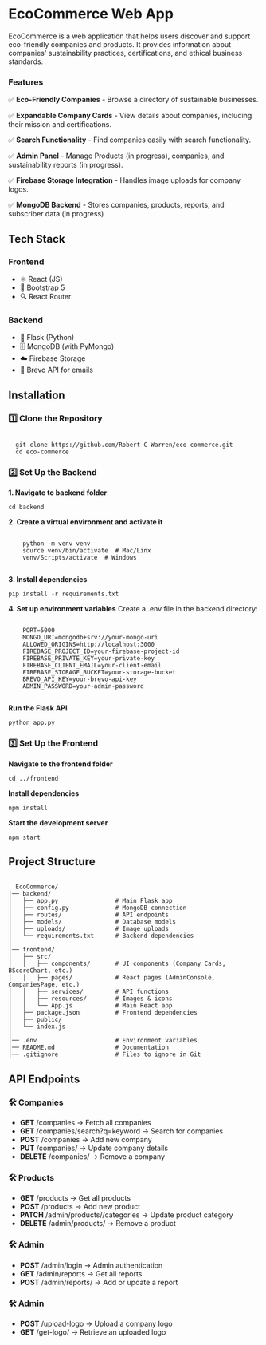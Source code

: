 <h1>EcoCommerce Web App</h1>
<p>
  EcoCommerce is a web application that helps users discover and support eco-friendly companies and products.
  It provides information about companies' sustainability practices, certifications, and ethical business standards.
</p>

<h3>Features</h3>
<p>✅ <strong>Eco-Friendly Companies</strong> - Browse a directory of sustainable businesses.</p>
<p>✅ <strong>Expandable Company Cards</strong> - View details about companies, including their mission and certifications.</p>
<p>✅ <strong>Search Functionality</strong> - Find companies easily with search functionality.</p>
<p>✅ <strong>Admin Panel</strong> - Manage Products (in progress), companies, and sustainability reports (in progress).</p>
<p>✅ <strong>Firebase Storage Integration</strong> - Handles image uploads for company logos.</p>
<p>✅ <strong>MongoDB Backend</strong> - Stores companies, products, reports, and subscriber data (in progress)</p>

<h2>Tech Stack</h2>
<h3>Frontend</h3>
<ul>
  <li>⚛️ React (JS)</li>
  <li>🎨 Bootstrap 5</li>
  <li>🔍 React Router</li>
</ul>
<h3>Backend</h3>
<ul>
  <li>🐍 Flask (Python)</li>
  <li>🗄️ MongoDB (with PyMongo)</li>
  <li>☁️ Firebase Storage</li>
  <li>📧 Brevo API for emails</li>
</ul>

<h2>Installation</h2>
<h3>1️⃣ Clone the Repository</h3>
<pre><code>
  git clone https://github.com/Robert-C-Warren/eco-commerce.git
  cd eco-commerce
</code></pre>
<h3>2️⃣ Set Up the Backend</h3>
<p>
  <strong>1. Navigate to backend folder</strong>
  <pre><code>cd backend</code></pre>
  
  <strong>2. Create a virtual environment and activate it</strong>
  <pre><code>
    python -m venv venv
    source venv/bin/activate  # Mac/Linx
    venv/Scripts/activate  # Windows
  </code></pre>

  <strong>3. Install dependencies</strong>
  <pre><code>pip install -r requirements.txt</code></pre>

  <strong>4. Set up environment variables</strong>
  Create a .env file in the backend directory:
  <pre><code>
    PORT=5000
    MONGO_URI=mongodb+srv://your-mongo-uri
    ALLOWED_ORIGINS=http://localhost:3000
    FIREBASE_PROJECT_ID=your-firebase-project-id
    FIREBASE_PRIVATE_KEY=your-private-key
    FIREBASE_CLIENT_EMAIL=your-client-email
    FIREBASE_STORAGE_BUCKET=your-storage-bucket
    BREVO_API_KEY=your-brevo-api-key
    ADMIN_PASSWORD=your-admin-password
  </code></pre>

  <strong>Run the Flask API</strong>
  <pre><code>python app.py</code></pre>

  <h3>3️⃣ Set Up the Frontend</h3>
  <strong>Navigate to the frontend folder</strong>
  <pre><code>cd ../frontend</code></pre>

  <strong>Install dependencies</strong>
  <pre><code>npm install</code></pre>

  <strong>Start the development server</strong>
  <pre><code>npm start</code></pre>
</p>

<h2>Project Structure</h2>
<pre><code>
  EcoCommerce/
│── backend/
│   ├── app.py                # Main Flask app
│   ├── config.py             # MongoDB connection
│   ├── routes/               # API endpoints
│   ├── models/               # Database models
│   ├── uploads/              # Image uploads
│   └── requirements.txt      # Backend dependencies
│
│── frontend/
│   ├── src/
│   │   ├── components/       # UI components (Company Cards, BScoreChart, etc.)
│   │   ├── pages/            # React pages (AdminConsole, CompaniesPage, etc.)
│   │   ├── services/         # API functions
│   │   ├── resources/        # Images & icons
│   │   └── App.js            # Main React app
│   ├── package.json          # Frontend dependencies
│   ├── public/
│   └── index.js
│
│── .env                      # Environment variables
│── README.md                 # Documentation
│── .gitignore                # Files to ignore in Git
</code></pre>

<h2>API Endpoints</h2>
<h3>🛠️ Companies</h3>
<ul>
  <li><strong>GET</strong> /companies -> Fetch all companies</li>
  <li><strong>GET</strong> /companies/search?q=keyword -> Search for companies</li>
  <li><strong>POST</strong> /companies -> Add new company</li>
  <li><strong>PUT</strong> /companies/<company_id> -> Update company details</li>
  <li><strong>DELETE</strong> /companies/<company_id> -> Remove a company</li>
</ul>

<h3>🛠️ Products</h3>
<ul>
  <li><strong>GET</strong> /products -> Get all products</li>
  <li><strong>POST</strong> /products -> Add new product</li>
  <li><strong>PATCH</strong> /admin/products/<id>/categories -> Update product category</li>
  <li><strong>DELETE</strong> /admin/products/<id> -> Remove a product</li>
</ul>

<h3>🛠️ Admin</h3>
<ul>
  <li><strong>POST</strong> /admin/login -> Admin authentication</li>
  <li><strong>GET</strong> /admin/reports -> Get all reports</li>
  <li><strong>POST</strong> /admin/reports/<company_id> -> Add or update a report</li>
</ul>

<h3>🛠️ Admin</h3>
<ul>
  <li><strong>POST</strong> /upload-logo -> Upload a company logo</li>
  <li><strong>GET</strong> /get-logo/<filename> -> Retrieve an uploaded logo</li>
</ul>











